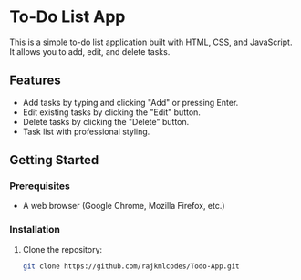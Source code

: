 # To-Do List App

This is a simple to-do list application built with HTML, CSS, and JavaScript. It allows you to add, edit, and delete tasks.


## Features

- Add tasks by typing and clicking "Add" or pressing Enter.
- Edit existing tasks by clicking the "Edit" button.
- Delete tasks by clicking the "Delete" button.
- Task list with professional styling.

## Getting Started

### Prerequisites

- A web browser (Google Chrome, Mozilla Firefox, etc.)

### Installation

1. Clone the repository:

   ```bash
   git clone https://github.com/rajkmlcodes/Todo-App.git
